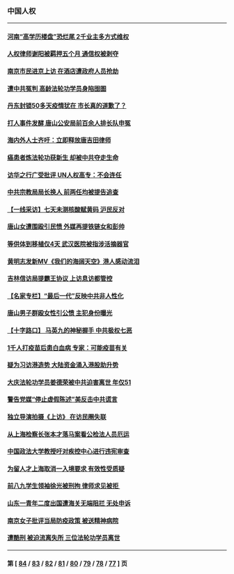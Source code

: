 ### 中国人权
---
#### [河南“高学历楼盘”恐烂尾 2千业主多方式维权](../../pages/ncid278/n13760221.md) 
#### [人权律师谢阳被羁押五个月 通信权被剥夺](../../pages/ncid278/n13760220.md) 
#### [南京市民进京上访 在酒店遭政府人员抢劫](../../pages/ncid278/n13760041.md) 
#### [遭中共冤判 高龄法轮功学员身陷囹圄](../../pages/ncid278/n13759378.md) 
#### [丹东封锁50多天疫情犹在 市长真的道歉了？](../../pages/ncid278/n13759552.md) 
#### [打人事件发酵 唐山公安局前百余人排长队申冤](../../pages/ncid278/n13759336.md) 
#### [海内外人士齐吁：立即释放唐吉田律师](../../pages/ncid278/n13759126.md) 
#### [癌患者炼法轮功获新生 却被中共夺走生命](../../pages/ncid278/n13758724.md) 
#### [访华之行广受批评 UN人权高专：不会连任](../../pages/ncid278/n13758655.md) 
#### [中共宗教局局长换人 前两任均被提告追查](../../pages/ncid278/n13758592.md) 
#### [【一线采访】七天未测核酸赋黄码 沪民反对](../../pages/ncid278/n13758088.md) 
#### [唐山女遭围殴引民愤 外媒再提铁链女和彭帅](../../pages/ncid278/n13758095.md) 
#### [等供体到移植仅4天 武汉医院被指涉活摘器官](../../pages/ncid278/n13758039.md) 
#### [黄明志发新MV《我们的海阔天空》港人感动流泪](../../pages/ncid278/n13757350.md) 
#### [吉林信访局提霸王协议 上访息访都管控](../../pages/ncid278/n13757307.md) 
#### [【名家专栏】“最后一代”反映中共非人性化](../../pages/ncid278/n13756676.md) 
#### [唐山男子群殴女性引公愤 主犯身份曝光](../../pages/ncid278/n13757180.md) 
#### [【十字路口】 马英九的神秘握手 中共极权七恶](../../pages/ncid278/n13756688.md) 
#### [1千人打疫苗后患白血病 专家：可能疫苗有关](../../pages/ncid278/n13755932.md) 
#### [疑为习访港造势 大陆资金涌入港股助升势](../../pages/ncid278/n13756127.md) 
#### [大庆法轮功学员姜德荣被中共迫害离世 年仅51](../../pages/ncid278/n13755805.md) 
#### [警告党媒“停止虚假陈述”美反击中共谎言](../../pages/ncid278/n13755809.md) 
#### [独立导演拍摄《上访》 在访民圈失联](../../pages/ncid278/n13755221.md) 
#### [从上海检察长张本才落马案看公检法人员厄运](../../pages/ncid278/n13755011.md) 
#### [中国政法大学教授吁对疾控中心进行违宪审查](../../pages/ncid278/n13755348.md) 
#### [为留人才上海取消一入境要求 有效性受质疑](../../pages/ncid278/n13755114.md) 
#### [前八九学生领袖徐光被刑拘 律师求见被拒 ](../../pages/ncid278/n13755014.md) 
#### [山东一青年二度出国遭海关无端阻拦 无处申诉](../../pages/ncid278/n13754813.md) 
#### [南京女子批评当局防疫政策 被送精神病院](../../pages/ncid278/n13754790.md) 
#### [遭酷刑 被迫流离失所 三位法轮功学员离世](../../pages/ncid278/n13754229.md) 

---
#### 第 [ [84](./84.md) / [83](./83.md) / [82](./82.md) / [81](./81.md) / [80](./80.md) / [79](./79.md) / [78](./78.md) / [77](./77.md) ] 页

